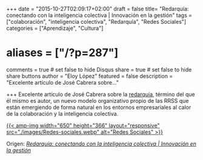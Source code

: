 +++
date = "2015-10-27T02:09:17+02:00"
draft = false
title= "Redarquía: conectando con la inteligencia colectiva | Innovación en la gestión"
tags = ["colaboración", "inteligencia colectiva", "Redarquía", "Redes Sociales"]
categories = ["Aprendizaje", "Cultura"]
# aliases = ["/?p=287"]
comments = true	# set false to hide Disqus
share = true	# set false to hide share buttons
author = "Eloy López"
featured = false
description = "Excelente artículo de José Cabrera sobre..."

+++
Excelente artículo de José Cabrera sobre la <a href="https://es.wikipedia.org/wiki/Redarqu%C3%ADa" target="_blank">redarquía</a>, término del que él mismo es autor, un nuevo modelo organizativo propio de las RRSS que están emergiendo de forma natural en los entornos empresariales al calor de la colaboración y la inteligencia colectiva.

[{{< amp-img width="650" height="366" layout="responsive" src="./images/Redes-sociales.webp" alt="Redes Sociales" >}}][2]

Origen: _[Redarquía: conectando con la inteligencia colectiva | Innovación en la gestión][2]_

 [1]: ./images/Redes-sociales.webp
 [2]: http://blog.cabreramc.com/2015/09/15/redarquia-conectando-con-la-inteligencia-colectiva/
